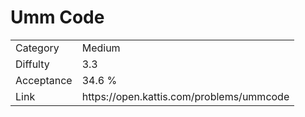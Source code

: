 # Umm Code

<table>
    <tr>
        <td>Category</td>
        <td>Medium</td>
    </tr>
    <tr>
        <td>Diffulty</td>
        <td>3.3</td>
    </tr>
    <tr>
        <td>Acceptance</td>
        <td>34.6 %</td>
    </tr>
    <tr>
        <td>Link</td>
        <td>https://open.kattis.com/problems/ummcode</td>
    </tr>
</table>